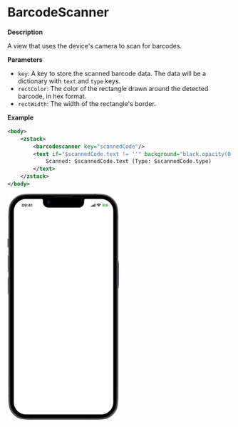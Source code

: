 # BarcodeScanner

**Description**

A view that uses the device's camera to scan for barcodes.

**Parameters**

- `key`: A key to store the scanned barcode data. The data will be a dictionary with `text` and `type` keys.
- `rectColor`: The color of the rectangle drawn around the detected barcode, in hex format.
- `rectWidth`: The width of the rectangle's border.

**Example**

```xml
<body>
    <zstack>
        <barcodescanner key="scannedCode"/>
        <text if="$scannedCode.text != ''" background="black.opacity(0.5)" foregroundColor="white" padding="10">
            Scanned: $scannedCode.text (Type: $scannedCode.type)
        </text>
    </zstack>
</body>
```
<img src="/Screenshots/Views/Custom/barcodescanner_1.png" width="250" alt="Screenshot">
